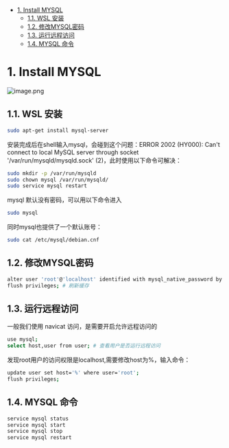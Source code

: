 - [1. Install MYSQL](#1-install-mysql)
  - [1.1. WSL 安装](#11-wsl-安装)
  - [1.2. 修改MYSQL密码](#12-修改mysql密码)
  - [1.3. 运行远程访问](#13-运行远程访问)
  - [1.4. MYSQL 命令](#14-mysql-命令)

# 1. Install MYSQL

![image.png](https://cdn.nlark.com/yuque/0/2022/png/21870146/1666143344877-517915fc-67c6-4b98-a67b-b56894ebdbf7.png#averageHue=%23faf9f9&clientId=uf8d9cc3a-a607-4&from=paste&height=720&id=uee7066d5&originHeight=900&originWidth=1600&originalType=binary&ratio=1&rotation=0&showTitle=false&size=69958&status=done&style=none&taskId=uedd50b96-9d68-462a-a2e3-a2400f9d138&title=&width=1280)

## 1.1. WSL 安装
```bash
sudo apt-get install mysql-server
```

安装完成后在shell输入mysql，会碰到这个问题：ERROR 2002 (HY000): Can't connect to local MySQL server through socket '/var/run/mysqld/mysqld.sock' (2)，此时使用以下命令可解决：

```bash
sudo mkdir -p /var/run/mysqld
sudo chown mysql /var/run/mysqld/
sudo service mysql restart
```

mysql 默认没有密码，可以用以下命令进入

```bash
sudo mysql
```

同时mysql也提供了一个默认账号：

```bash
sudo cat /etc/mysql/debian.cnf
```

## 1.2. 修改MYSQL密码

```bash
alter user 'root'@'localhost' identified with mysql_native_password by '密码'; # 修改密码
flush privileges; # 刷新缓存
```

## 1.3. 运行远程访问

一般我们使用 navicat 访问，是需要开启允许远程访问的

```bash
use mysql;
select host,user from user; # 查看用户是否运行远程访问
```

发现root用户的访问权限是localhost,需要修改host为%，输入命令：

```bash
update user set host='%' where user='root';
flush privileges;
```

## 1.4. MYSQL 命令

```bash
service mysql status
service mysql start
service mysql stop
service mysql restart
```
